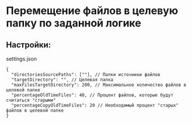 # Перемещение файлов в целевую папку по заданной логике

## Настройки:

settings.json

```
{
  "directoriesSourcePaths": [""], // Папки источники файлов
  "targetDirectory": "", // Целевая папка
  "maxFilesTargetDirectory": 200, // Максимальное количество файлов в целевой папке
  "percentageOldTimeFiles": 40, // Процент файлов, которые будут считаться "старыми"
  "percentageCopyOldTimeFiles": 20 // Необходимый процент "старых" файлов в целевой папке
}
```